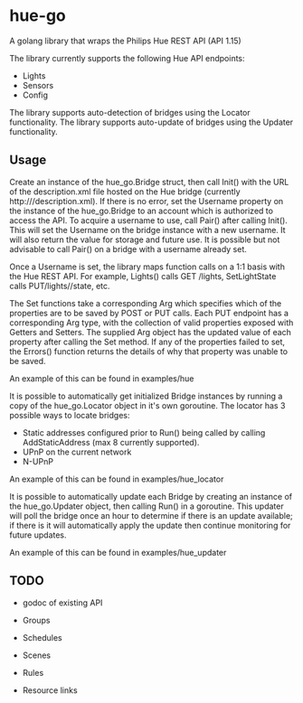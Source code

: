 # hue-go

A golang library that wraps the Philips Hue REST API (API 1.15)

The library currently supports the following Hue API endpoints:
 * Lights
 * Sensors
 * Config

The library supports auto-detection of bridges using the Locator functionality.
The library supports auto-update of bridges using the Updater functionality.

## Usage

Create an instance of the hue_go.Bridge struct, then call Init() with the URL of the description.xml file hosted on the Hue bridge (currently http://<IP>/description.xml).
If there is no error, set the Username property on the instance of the hue_go.Bridge to an account which is authorized to access the API.
To acquire a username to use, call Pair() after calling Init(). This will set the Username on the bridge instance with a new username. It will also return the value for storage and future use. It is possible but not advisable to call Pair() on a bridge with a username already set.

Once a Username is set, the library maps function calls on a 1:1 basis with the Hue REST API. For example, Lights() calls GET /lights, SetLightState calls PUT/lights/<ID>/state, etc.

The Set functions take a corresponding Arg which specifies which of the properties are to be saved by POST or PUT calls. Each PUT endpoint has a corresponding Arg type, with the collection of valid properties exposed with Getters and Setters.
The supplied Arg object has the updated value of each property after calling the Set method. If any of the properties failed to set, the Errors() function returns the details of why that property was unable to be saved.

An example of this can be found in examples/hue

It is possible to automatically get initialized Bridge instances by running a copy of the hue_go.Locator object in it's own goroutine.
The locator has 3 possible ways to locate bridges:
 * Static addresses configured prior to Run() being called by calling AddStaticAddress (max 8 currently supported).
 * UPnP on the current network
 * N-UPnP

 An example of this can be found in examples/hue_locator

It is possible to automatically update each Bridge by creating an instance of the hue_go.Updater object, then calling Run() in a goroutine.
This updater will poll the bridge once an hour to determine if there is an update available; if there is it will automatically apply the update then continue monitoring for future updates.

An example of this can be found in examples/hue_updater

## TODO

* godoc of existing API

* Groups
* Schedules
* Scenes
* Rules
* Resource links
